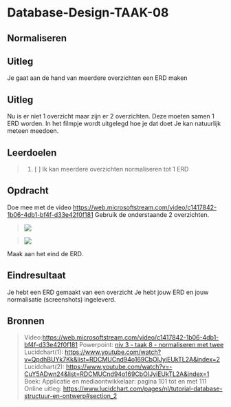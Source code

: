 # Database-Design-TAAK-08

## Normaliseren

## Uitleg
Je gaat aan de hand van meerdere overzichten een ERD maken


## Uitleg
Nu is er niet 1 overzicht maar zijn er 2 overzichten. Deze moeten samen 1 ERD worden.
In het filmpje wordt uitgelegd hoe je dat doet
Je kan natuurlijk meteen meedoen.

## Leerdoelen
> 1. [ ] Ik kan meerdere overzichten normaliseren tot 1 ERD

## Opdracht

Doe mee met de video https://web.microsoftstream.com/video/c1417842-1b06-4db1-bf4f-d33e42f0f181 
Gebruik de onderstaande 2 overzichten.
> <img src="https://github.com/ROC-van-Amsterdam-College-Amstelland/DATABASE-DESIGN/blob/master/niveau3/taak08/oefening 8a.png">

> <img src="https://github.com/ROC-van-Amsterdam-College-Amstelland/DATABASE-DESIGN/blob/master/niveau3/taak08/oefening 8b.png">

Maak aan het eind de ERD.

## Eindresultaat

Je hebt een ERD gemaakt van een overzicht
Je hebt jouw ERD en jouw normalisatie (screenshots) ingeleverd.

## Bronnen
> Video:https://web.microsoftstream.com/video/c1417842-1b06-4db1-bf4f-d33e42f0f181 
> Powerpoint: <a href="niv 3 - taak 8 - normaliseren met twee.pdf">niv 3 - taak 8 - normaliseren met twee</a>
> Lucidchart(1): https://www.youtube.com/watch?v=QpdhBUYk7Kk&list=RDCMUCnd94o169CbOIJyiEUkTL2A&index=2
> Lucidchart(2): https://www.youtube.com/watch?v=-CuY5ADwn24&list=RDCMUCnd94o169CbOIJyiEUkTL2A&index=1
> Boek: Applicatie en mediaontwikkelaar: pagina 101 tot en met 111
> Online uitleg: https://www.lucidchart.com/pages/nl/tutorial-database-structuur-en-ontwerp#section_2 
